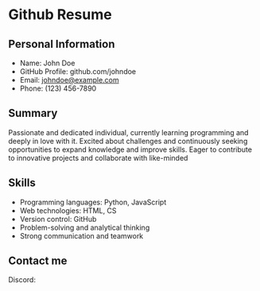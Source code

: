 # Github Resume

## Personal Information

- Name: John Doe
- GitHub Profile: github.com/johndoe
- Email: johndoe@example.com
- Phone: (123) 456-7890

## Summary

Passionate and dedicated individual, currently learning programming and deeply in love with it. Excited about challenges and continuously seeking opportunities to expand knowledge and improve skills. Eager to contribute to innovative projects and collaborate with like-minded 


## Skills

- Programming languages: Python, JavaScript
- Web technologies: HTML, CS
- Version control: GitHub
- Problem-solving and analytical thinking
- Strong communication and teamwork

## Contact me 
Discord:

